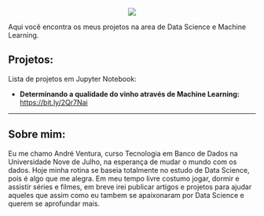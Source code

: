 <p align="center">
  <img src ="https://fontmeme.com/permalink/200514/1aeec56fe0984855673e3428f6009ddd.png">
</p>

Aqui você encontra os meus projetos na area de Data Science e Machine Learning.

## Projetos:
Lista de projetos em Jupyter Notebook:

* **Determinando a qualidade do vinho através de Machine Learning:** https://bit.ly/2Qr7Nai

---

## Sobre mim:

Eu me chamo André Ventura, curso Tecnologia em Banco de Dados na Universidade Nove de Julho, na esperança de mudar o mundo com os dados. Hoje minha rotina se baseia totalmente no estudo de Data Science, pois é algo que me alegra.
Em meu tempo livre costumo jogar, dormir e assistir séries e filmes, em breve irei publicar artigos e projetos para ajudar aqueles que assim como eu tambem se apaixonaram por Data Science e querem se aprofundar mais.
